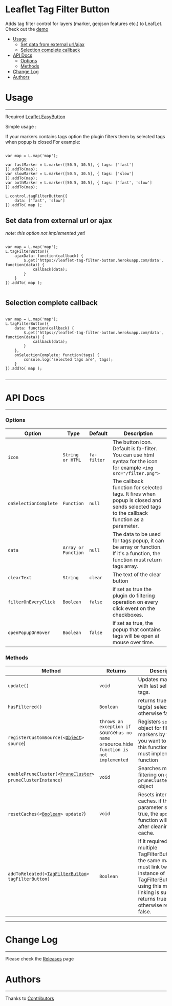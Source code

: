 # Leaflet Tag Filter Button
Adds tag filter control for layers (marker, geojson features etc.) to LeafLet. Check out the [demo](http://maydemirx.github.io/leaflet-tag-filter-button/)

- [Usage](#usage)
  * [Set data from external url/ajax](#set-data-from-external-url-or-ajax)
  * [Selection complete callback](#selection-complete-callback)
- [API Docs](#api-docs)
    + [Options](#options)
    + [Methods](#methods)
- [Change Log](#change-log)
- [Authors](#authors)

# Usage
-----

Required [Leaflet.EasyButton](https://github.com/CliffCloud/Leaflet.EasyButton)

Simple usage :

If your markers contains tags option the plugin filters them by selected tags when popup is closed
For example:

```

var map = L.map('map');

var fastMarker = L.marker([50.5, 30.5], { tags: ['fast'] }).addTo(map); 
var slowMarker = L.marker([50.5, 30.5], { tags: ['slow'] }).addTo(map);
var bothMarker = L.marker([50.5, 30.5], { tags: ['fast', 'slow'] }).addTo(map);

L.control.tagFilterButton({
	data: ['fast', 'slow']
}).addTo( map );

```


## Set data from external url or ajax

*note: this option not implemented yet!*

```

var map = L.map('map');
L.tagFilterButton({
	ajaxData: function(callback) {
		$.get('https://leaflet-tag-filter-button.herokuapp.com/data', function(data)) {
			callback(data);
		}
	}
}).addTo( map );


```

## Selection complete callback

```

var map = L.map('map');
L.tagFilterButton({
	data: function(callback) {
		$.get('https://leaflet-tag-filter-button.herokuapp.com/data', function(data)) {
			callback(data);
		}
	},
	onSelectionComplete: function(tags) {
		console.log('selected tags are', tags);
	}
}).addTo( map );


```


----------


# API Docs
------

### Options

Option                 | Type          | Default              | Description
-----------------------|---------------|----------------------|----------------------------
`icon`               | `String or HTML`  | `fa-filter`          | The button icon. Default is fa-filter. You can use html syntax for the icon for example `<img src="/filter.png">`
`onSelectionComplete`               | `Function`  | `null`    | The callback function for selected tags. It fires when popup is closed and sends selected tags to the callback function as a parameter.
`data`               | `Array or Function`  | `null`    | The data to be used for tags popup, it can be array or function. If it's a function, the function must return tags array.
`clearText`               | `String`  | `clear`    | The text of the clear button
`filterOnEveryClick`  | `Boolean`  | `false`    | if set as true the plugin do filtering operation on every click event on the checkboxes.
`openPopupOnHover`  | `Boolean`  | `false`    | if set as true, the popup that contains tags will be open at mouse over time.

### Methods

Method                          | Returns		| Description
--------------------------------|---------------|----------------------------
`update()`                      | `void`			| Updates markers with last selected tags.
`hasFiltered()`                 | `Boolean`		| returns true if any tag(s) selected otherwise false.
`registerCustomSource(<`[`Object`](https://developer.mozilla.org/en-US/docs/Web/JavaScript/Reference/Global_Objects/Object)`> source`) | `throws an exception if `source` has no name or `source.hide` function is not implemented`		| Registers `source` object for filtering markers by tags. If you want to to use this function you must implement `hide` function  
`enablePruneCluster(<`[`PruneCluster`](https://github.com/SINTEF-9012/PruneCluster)`> pruneClusterInstance`) | `void`	| Searches markers for filtering on given `pruneClusterInstance` object
`resetCaches(<`[`Boolean`](https://developer.mozilla.org/en-US/docs/Web/JavaScript/Reference/Global_Objects/Boolean)`> update?`) | `void` | Resets internal caches. if the `update` parameter sent as true, the `update()` function will be call after cleaning the cache.
`addToReleated(<`[`TagFilterButton`](https://github.com/maydemirx/leaflet-tag-filter-button)`> tagFilterButton)` | `Boolean` | If it required to use multiple TagFilterButtons in the same map you must link two instance of TagFilterButtons by using this method. If linking is successful returns true otherwise returns false.


----------

# Change Log
-----

Please check the [Releases](https://github.com/maydemirx/leaflet-tag-filter-button/releases) page

# Authors
-------

Thanks to [Contributors](https://github.com/maydemirx/leaflet-tag-filter-button/graphs/contributors)
